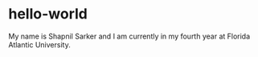 # hello-world
My name is Shapnil Sarker and I am currently in my fourth year at Florida Atlantic University.
